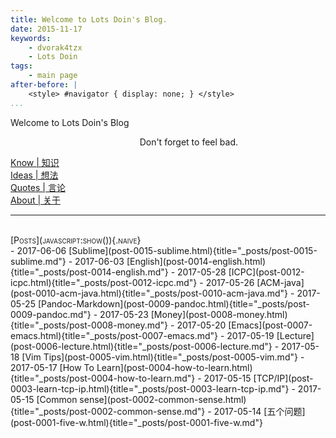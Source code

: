 ```yaml
---
title: Welcome to Lots Doin's Blog.
date: 2015-11-17
keywords:
    - dvorak4tzx
    - Lots Doin
tags:
    - main page
after-before: |
    <style> #navigator { display: none; } </style>
...
```


<div class="slogan">Welcome to Lots Doin's Blog</div>
<p id="tzxslogan" style="text-align:right;padding-right: 10em;" title="What makes a person great?">Don't forget to feel bad.</p>

<div id="buckets">
<div><a href="know.html">Know | 知识</a></div>
<div><a href="ideas.html">Ideas | 想法</a></div>
<div><a href="quotes.html">Quotes | 言论</a></div>
<div><a href="about.html">About | 关于</a></div>
<hr />
</div>
<br/>
<div id="links"></div>
<div style="font-variant:small-caps;" title="日期是挖坑时间。">[Posts](javascript:show()){.naive}</div>

<div class="posts"><!--...-->
-   2017-06-06 [Sublime](post-0015-sublime.html){title="_posts/post-0015-sublime.md"}
-   2017-06-03 [English](post-0014-english.html){title="_posts/post-0014-english.md"}
-   2017-05-28 [ICPC](post-0012-icpc.html){title="_posts/post-0012-icpc.md"}
-   2017-05-26 [ACM-java](post-0010-acm-java.html){title="_posts/post-0010-acm-java.md"}
-   2017-05-25 [Pandoc-Markdown](post-0009-pandoc.html){title="_posts/post-0009-pandoc.md"}
-   2017-05-23 [Money](post-0008-money.html){title="_posts/post-0008-money.md"}
-   2017-05-20 [Emacs](post-0007-emacs.html){title="_posts/post-0007-emacs.md"}
-   2017-05-19 [Lecture](post-0006-lecture.html){title="_posts/post-0006-lecture.md"}
-   2017-05-18 [Vim Tips](post-0005-vim.html){title="_posts/post-0005-vim.md"}
-   2017-05-17 [How To Learn](post-0004-how-to-learn.html){title="_posts/post-0004-how-to-learn.md"}
-   2017-05-15 [TCP/IP](post-0003-learn-tcp-ip.html){title="_posts/post-0003-learn-tcp-ip.md"}
-   2017-05-15 [Common sense](post-0002-common-sense.html){title="_posts/post-0002-common-sense.md"}
-   2017-05-14 [五个问题](post-0001-five-w.html){title="_posts/post-0001-five-w.md"}
</div>



